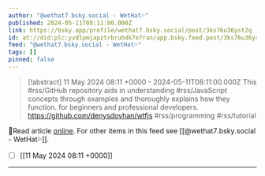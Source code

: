 ```yaml
---
author: "@wethat7․bsky․social - WetHat💦"
published: 2024-05-11T08:11:00.000Z
link: https://bsky.app/profile/wethat7.bsky.social/post/3ks76u36yst2q
id: at://did:plc:yvdlpmjapztrbruhdk7e7ran/app.bsky.feed.post/3ks76u36yst2q
feed: "@wethat7․bsky․social - WetHat💦"
tags: []
pinned: false
---
```

> [!abstract] 11 May 2024 08:11 +0000 - 2024-05-11T08:11:00.000Z
> This #rss/GitHub repository aids in understanding #rss/JavaScript concepts through examples and thoroughly explains how they function. for beginners and professional developers. https://github.com/denysdovhan/wtfjs #rss/programming #rss/tutorial

🔗Read article [online](https://bsky.app/profile/wethat7.bsky.social/post/3ks76u36yst2q). For other items in this feed see [[@wethat7․bsky․social - WetHat💦]].

- [ ] [[11 May 2024 08꞉11 +0000]]
- - -

